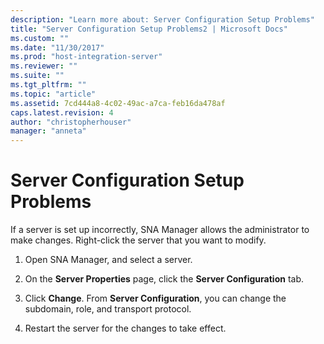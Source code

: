 ```yaml
---
description: "Learn more about: Server Configuration Setup Problems"
title: "Server Configuration Setup Problems2 | Microsoft Docs"
ms.custom: ""
ms.date: "11/30/2017"
ms.prod: "host-integration-server"
ms.reviewer: ""
ms.suite: ""
ms.tgt_pltfrm: ""
ms.topic: "article"
ms.assetid: 7cd444a8-4c02-49ac-a7ca-feb16da478af
caps.latest.revision: 4
author: "christopherhouser"
manager: "anneta"
---
```

# Server Configuration Setup Problems
If a server is set up incorrectly, SNA Manager allows the administrator to make changes. Right-click the server that you want to modify.  
  
1.  Open SNA Manager, and select a server.  
  
2.  On the **Server Properties** page, click the **Server Configuration** tab.  
  
3.  Click **Change**. From **Server Configuration**, you can change the subdomain, role, and transport protocol.  
  
4.  Restart the server for the changes to take effect.
